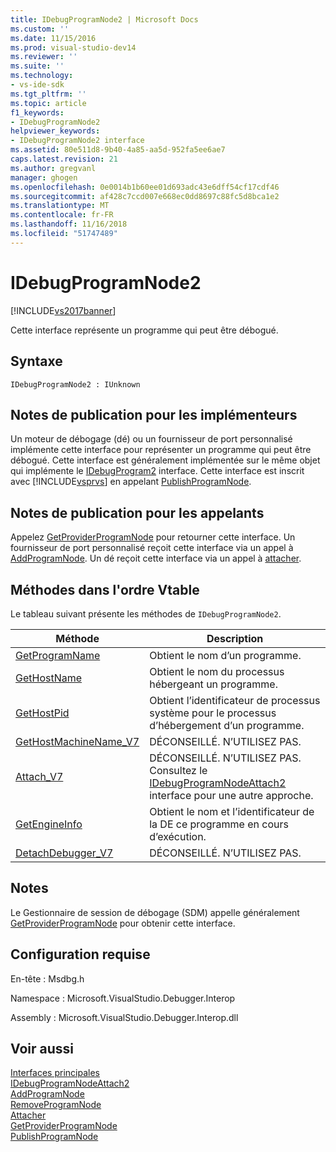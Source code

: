 ```yaml
---
title: IDebugProgramNode2 | Microsoft Docs
ms.custom: ''
ms.date: 11/15/2016
ms.prod: visual-studio-dev14
ms.reviewer: ''
ms.suite: ''
ms.technology:
- vs-ide-sdk
ms.tgt_pltfrm: ''
ms.topic: article
f1_keywords:
- IDebugProgramNode2
helpviewer_keywords:
- IDebugProgramNode2 interface
ms.assetid: 80e511d8-9b40-4a85-aa5d-952fa5ee6ae7
caps.latest.revision: 21
ms.author: gregvanl
manager: ghogen
ms.openlocfilehash: 0e0014b1b60ee01d693adc43e6dff54cf17cdf46
ms.sourcegitcommit: af428c7ccd007e668ec0dd8697c88fc5d8bca1e2
ms.translationtype: MT
ms.contentlocale: fr-FR
ms.lasthandoff: 11/16/2018
ms.locfileid: "51747489"
---
```

# <a name="idebugprogramnode2"></a>IDebugProgramNode2
[!INCLUDE[vs2017banner](../../../includes/vs2017banner.md)]

Cette interface représente un programme qui peut être débogué.  
  
## <a name="syntax"></a>Syntaxe  
  
```  
IDebugProgramNode2 : IUnknown  
```  
  
## <a name="notes-for-implementers"></a>Notes de publication pour les implémenteurs  
 Un moteur de débogage (dé) ou un fournisseur de port personnalisé implémente cette interface pour représenter un programme qui peut être débogué. Cette interface est généralement implémentée sur le même objet qui implémente le [IDebugProgram2](../../../extensibility/debugger/reference/idebugprogram2.md) interface. Cette interface est inscrit avec [!INCLUDE[vsprvs](../../../includes/vsprvs-md.md)] en appelant [PublishProgramNode](../../../extensibility/debugger/reference/idebugprogrampublisher2-publishprogramnode.md).  
  
## <a name="notes-for-callers"></a>Notes de publication pour les appelants  
 Appelez [GetProviderProgramNode](../../../extensibility/debugger/reference/idebugprogramprovider2-getproviderprogramnode.md) pour retourner cette interface. Un fournisseur de port personnalisé reçoit cette interface via un appel à [AddProgramNode](../../../extensibility/debugger/reference/idebugportnotify2-addprogramnode.md). Un dé reçoit cette interface via un appel à [attacher](../../../extensibility/debugger/reference/idebugengine2-attach.md).  
  
## <a name="methods-in-vtable-order"></a>Méthodes dans l'ordre Vtable  
 Le tableau suivant présente les méthodes de `IDebugProgramNode2`.  
  
|Méthode|Description|  
|------------|-----------------|  
|[GetProgramName](../../../extensibility/debugger/reference/idebugprogramnode2-getprogramname.md)|Obtient le nom d’un programme.|  
|[GetHostName](../../../extensibility/debugger/reference/idebugprogramnode2-gethostname.md)|Obtient le nom du processus hébergeant un programme.|  
|[GetHostPid](../../../extensibility/debugger/reference/idebugprogramnode2-gethostpid.md)|Obtient l’identificateur de processus système pour le processus d’hébergement d’un programme.|  
|[GetHostMachineName_V7](../../../extensibility/debugger/reference/idebugprogramnode2-gethostmachinename-v7.md)|DÉCONSEILLÉ. N’UTILISEZ PAS.|  
|[Attach_V7](../../../extensibility/debugger/reference/idebugprogramnode2-attach-v7.md)|DÉCONSEILLÉ. N’UTILISEZ PAS. Consultez le [IDebugProgramNodeAttach2](../../../extensibility/debugger/reference/idebugprogramnodeattach2.md) interface pour une autre approche.|  
|[GetEngineInfo](../../../extensibility/debugger/reference/idebugprogramnode2-getengineinfo.md)|Obtient le nom et l’identificateur de la DE ce programme en cours d’exécution.|  
|[DetachDebugger_V7](../../../extensibility/debugger/reference/idebugprogramnode2-detachdebugger-v7.md)|DÉCONSEILLÉ. N’UTILISEZ PAS.|  
  
## <a name="remarks"></a>Notes  
 Le Gestionnaire de session de débogage (SDM) appelle généralement [GetProviderProgramNode](../../../extensibility/debugger/reference/idebugprogramprovider2-getproviderprogramnode.md) pour obtenir cette interface.  
  
## <a name="requirements"></a>Configuration requise  
 En-tête : Msdbg.h  
  
 Namespace : Microsoft.VisualStudio.Debugger.Interop  
  
 Assembly : Microsoft.VisualStudio.Debugger.Interop.dll  
  
## <a name="see-also"></a>Voir aussi  
 [Interfaces principales](../../../extensibility/debugger/reference/core-interfaces.md)   
 [IDebugProgramNodeAttach2](../../../extensibility/debugger/reference/idebugprogramnodeattach2.md)   
 [AddProgramNode](../../../extensibility/debugger/reference/idebugportnotify2-addprogramnode.md)   
 [RemoveProgramNode](../../../extensibility/debugger/reference/idebugportnotify2-removeprogramnode.md)   
 [Attacher](../../../extensibility/debugger/reference/idebugengine2-attach.md)   
 [GetProviderProgramNode](../../../extensibility/debugger/reference/idebugprogramprovider2-getproviderprogramnode.md)   
 [PublishProgramNode](../../../extensibility/debugger/reference/idebugprogrampublisher2-publishprogramnode.md)


